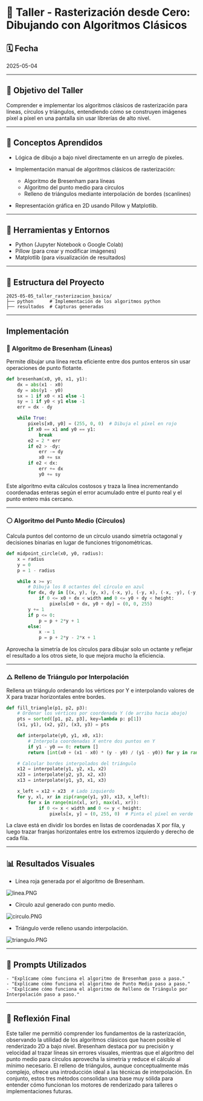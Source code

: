 # 🧪 Taller - Rasterización desde Cero: Dibujando con Algoritmos Clásicos

## 🗓️ Fecha

2025-05-04

---

## 🎯 Objetivo del Taller

Comprender e implementar los algoritmos clásicos de rasterización para líneas, círculos y triángulos, entendiendo cómo se construyen imágenes píxel a píxel en una pantalla sin usar librerías de alto nivel.

---

## 🧠 Conceptos Aprendidos

* Lógica de dibujo a bajo nivel directamente en un arreglo de píxeles.
* Implementación manual de algoritmos clásicos de rasterización:

  * Algoritmo de Bresenham para líneas
  * Algoritmo del punto medio para círculos
  * Relleno de triángulos mediante interpolación de bordes (scanlines)
* Representación gráfica en 2D usando Pillow y Matplotlib.

---

## 🔧 Herramientas y Entornos

* Python (Jupyter Notebook o Google Colab)
* Pillow (para crear y modificar imágenes)
* Matplotlib (para visualización de resultados)

---

## 📁 Estructura del Proyecto

```
2025-05-05_taller_rasterizacion_basica/
├── python      # Implementación de los algoritmos python
├── resultados  # Capturas generadas
```

---

##  Implementación

### 🔹 Algoritmo de Bresenham (Líneas)

Permite dibujar una línea recta eficiente entre dos puntos enteros sin usar operaciones de punto flotante.

```python
def bresenham(x0, y0, x1, y1):
    dx = abs(x1 - x0)
    dy = abs(y1 - y0)
    sx = 1 if x0 < x1 else -1
    sy = 1 if y0 < y1 else -1
    err = dx - dy

    while True:
        pixels[x0, y0] = (255, 0, 0)  # Dibuja el píxel en rojo
        if x0 == x1 and y0 == y1:
            break
        e2 = 2 * err
        if e2 > -dy:
            err -= dy
            x0 += sx
        if e2 < dx:
            err += dx
            y0 += sy
```

Este algoritmo evita cálculos costosos y traza la línea incrementando coordenadas enteras según el error acumulado entre el punto real y el punto entero más cercano.

---

### ⚪ Algoritmo del Punto Medio (Círculos)

Calcula puntos del contorno de un círculo usando simetría octagonal y decisiones binarias en lugar de funciones trigonométricas.

```python
def midpoint_circle(x0, y0, radius):
    x = radius
    y = 0
    p = 1 - radius

    while x >= y:
        # Dibuja los 8 octantes del círculo en azul
        for dx, dy in [(x, y), (y, x), (-x, y), (-y, x), (-x, -y), (-y, -x), (x, -y), (y, -x)]:
            if 0 <= x0 + dx < width and 0 <= y0 + dy < height:
                pixels[x0 + dx, y0 + dy] = (0, 0, 255)
        y += 1
        if p <= 0:
            p = p + 2*y + 1
        else:
            x -= 1
            p = p + 2*y - 2*x + 1
```

Aprovecha la simetría de los círculos para dibujar solo un octante y reflejar el resultado a los otros siete, lo que mejora mucho la eficiencia.

---

### △ Relleno de Triángulo por Interpolación

Rellena un triángulo ordenando los vértices por Y e interpolando valores de X para trazar horizontales entre bordes.

```python
def fill_triangle(p1, p2, p3):
    # Ordenar los vértices por coordenada Y (de arriba hacia abajo)
    pts = sorted([p1, p2, p3], key=lambda p: p[1])
    (x1, y1), (x2, y2), (x3, y3) = pts

    def interpolate(y0, y1, x0, x1):
        # Interpola coordenadas X entre dos puntos en Y
        if y1 - y0 == 0: return []
        return [int(x0 + (x1 - x0) * (y - y0) / (y1 - y0)) for y in range(y0, y1)]

    # Calcular bordes interpolados del triángulo
    x12 = interpolate(y1, y2, x1, x2)
    x23 = interpolate(y2, y3, x2, x3)
    x13 = interpolate(y1, y3, x1, x3)

    x_left = x12 + x23  # Lado izquierdo
    for y, xl, xr in zip(range(y1, y3), x13, x_left):
        for x in range(min(xl, xr), max(xl, xr)):
            if 0 <= x < width and 0 <= y < height:
                pixels[x, y] = (0, 255, 0)  # Pinta el píxel en verde
```

La clave está en dividir los bordes en listas de coordenadas X por fila, y luego trazar franjas horizontales entre los extremos izquierdo y derecho de cada fila.

---

## 📊 Resultados Visuales

* Línea roja generada por el algoritmo de Bresenham.

![linea.PNG](resultados/linea.PNG)

* Círculo azul generado con punto medio.

![circulo.PNG](resultados/circulo.PNG)

* Triángulo verde relleno usando interpolación.

![triangulo.PNG](resultados/triangulo.PNG)

---

## 🧰 Prompts Utilizados

```text
- "Explícame cómo funciona el algoritmo de Bresenham paso a paso."
- "Explícame cómo funciona el algoritmo de Punto Medio paso a paso."
- "Explícame cómo funciona el algoritmo de Relleno de Triángulo por Interpolación paso a paso."
```

---

## 💬 Reflexión Final

Este taller me permitió comprender los fundamentos de la rasterización, observando la utilidad de los algoritmos clásicos que hacen posible el renderizado 2D a bajo nivel. Bresenham destaca por su precisión y velocidad al trazar líneas sin errores visuales, mientras que el algoritmo del punto medio para círculos aprovecha la simetría y reduce el cálculo al mínimo necesario. El relleno de triángulos, aunque conceptualmente más complejo, ofrece una introducción ideal a las técnicas de interpolación. En conjunto, estos tres métodos consolidan una base muy sólida para entender cómo funcionan los motores de renderizado para talleres o implementaciones futuras.
